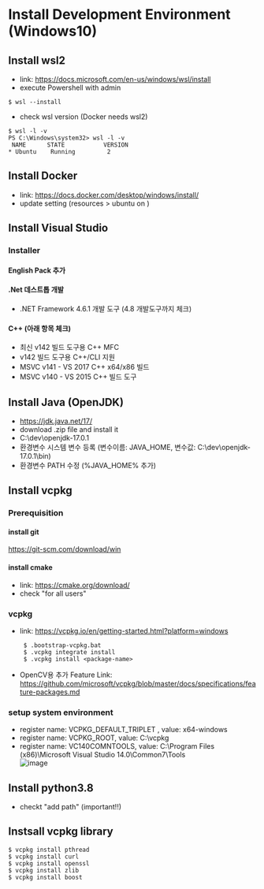 # Install Development Environment (Windows10)

## Install wsl2
 - link: https://docs.microsoft.com/en-us/windows/wsl/install
 - execute Powershell with admin
 ```
 $ wsl --install
 ```
 - check wsl version (Docker needs wsl2)
 ```
 $ wsl -l -v
 PS C:\Windows\system32> wsl -l -v
  NAME      STATE           VERSION
* Ubuntu    Running         2
 ```
 
## Install Docker
 - link: https://docs.docker.com/desktop/windows/install/
 - update setting (resources > ubuntu on )

## Install Visual Studio
 ### Installer
 #### English Pack 추가
 #### .Net 데스트톱 개발
  - .NET Framework 4.6.1 개발 도구 (4.8 개발도구까지 체크)
 #### C++ (아래 항목 체크)
  - 최신 v142 빌드 도구용 C++ MFC
  - v142 빌드 도구용 C++/CLI 지원
  - MSVC v141 - VS 2017 C++ x64/x86 빌드
  - MSVC v140 - VS 2015 C++ 빌드 도구
 
## Install Java (OpenJDK)
  - https://jdk.java.net/17/
  - download .zip file and install it
  - C:\dev\openjdk-17.0.1
  - 환경변수 시스템 변수 등록 (변수이름: JAVA_HOME, 변수값: C:\dev\openjdk-17.0.1\bin)
  - 환경변수 PATH 수정 (%JAVA_HOME% 추가)

## Install vcpkg
 ### Prerequisition
  #### install git
   https://git-scm.com/download/win
  #### install cmake
   - link: https://cmake.org/download/
   - check "for all users"
 ### vcpkg
  - link: https://vcpkg.io/en/getting-started.html?platform=windows
    ```
     $ .bootstrap-vcpkg.bat
     $ .vcpkg integrate install
     $ .vcpkg install <package-name>
    ```
  - OpenCV용 추가 Feature Link: https://github.com/microsoft/vcpkg/blob/master/docs/specifications/feature-packages.md
 ### setup system environment
  - register name: VCPKG_DEFAULT_TRIPLET , value: x64-windows
  - register name: VCPKG_ROOT, value: C:\vcpkg
  - register name: VC140COMNTOOLS, value: C:\Program Files (x86)\Microsoft Visual Studio 14.0\Common7\Tools\
    ![image](https://user-images.githubusercontent.com/33934527/117830782-ed497500-b2ae-11eb-8637-e62ba404063a.png)

## Install python3.8
 - checkt "add path" (important!!)

## Instsall vcpkg library
 ```
 $ vcpkg install pthread
 $ vcpkg install curl
 $ vcpkg install openssl
 $ vcpkg install zlib
 $ vcpkg install boost
 ```
